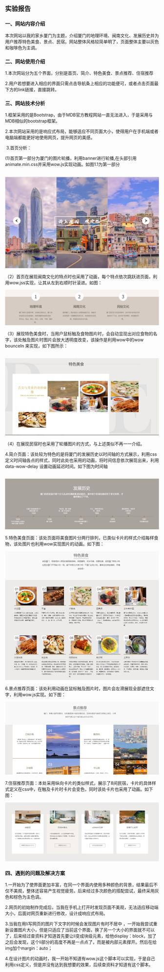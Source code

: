##                                                                                     实验报告

### 一、网站内容介绍

​            本次网站以我的家乡厦门为主题，介绍厦门的地理环境、闽南文化、发展历史并为用户推荐特色美食、景点、民宿。网站整体风格较简单明了，页面整体主要以灰色和咖啡色为主调。

### 二、网站使用介绍

​   1.本次网站分为五个界面，分别是首页、简介、特色美食、景点推荐、住宿推荐

   2.用户若想要进入相应的界面只需点击导航条上相应的功能便可，或者点击页面最下方的link链接，直接跳转。

### 三、网站技术分析

   1.框架采用的是Bootstrap，由于MDB官方教程网站一直无法进入，于是采用与MDB相似的bootstrap框架。

   2.本次网站采用的是响应式布局，能够适应不同页面大小，使得用户在手机端或者电脑端都能更好地使用网页，提升网页的美感。

​    3.首页分析：

​      (1)首页第一部分为厦门的图片轮播，利用banner进行轮播,在头部引用animate.min.css并采用wow.js实现动画。如图1.1为第一部分

​        ![](images\intro1.png)

​         （2）首页在展现闽南文化的特点时也采用了动画，每个特点依次跳跃进页面，利用wow.jss实现，让其从左到右顺时针滚进。如图：

![](images\intro2.png)

​             （3）展现特色美食时，当用户鼠标触及食物图片时，会自动显现出对应食物的名字，该处触及图片时图片会放大透明度改变，该操作是利用wow中的wow bounceIn 来实现，如下图所示：

​                  ![](images\intro4.jpg)

​         （4）在展现民宿时也采用了轮播图片的方式，与上述类似不再一一介绍。

​      4.简介页面：该处较为特色的是将厦门的发展历史以时间轴的方式展示，利用css定义时间轴各点的样式，同时此处也采用的动画，将时间信息依次展现出来，利用data-wow-delay 设置动画延迟时间。如下图为时间轴

​                           ![](images\intro5.png)

​      5.特色美食页面：该处页面将美食图片分两行排列，已类似卡片的样式介绍每样食物，该处图片也利用wow实现图片的动画。如下图：

![](images\intro6.png)

​      6.景点推荐页面：该处利用动画在鼠标触及图片时，图片会左滑展现全部遮住文字，利用wow.js实现。如下图：

![](images\intro7.jpg)

7.住宿推荐页面：本处采用纵向卡片的类似样式，展示了8间民宿，卡片的具体样式定义在css中，在触及卡片时卡片会变色，同时该处卡片也采用了动画。如下图：

![](images\intro8.png)

### 四、遇到的问题及解决方案

1.一开始为了使界面更加丰富，在同一个界面内使用多种颜色的背景，结果最后不仅不美观，整体还容易产生视觉疲劳。后来经过多次颜色的搭配尝试，最终采用灰色和棕色为主色调。

2.网页的初始制作完成后，当我在手机上打开时发现页面不美观，无法适应移动端大小，后面对网页重新进行修改，设计成响应式布局。

3.当我在用li写网页的图片下文字的时候会发现图片有时不居中 ，一开始我尝试重新设置图片大小，但是只适应了当前这个界面，换了另一个大小的界面就不可以了，后来经过查资料才知道首先要让li变成块级元素，给他display：block，加了之后会发现，这个li部分的高度不再是一点点了，而是被内部元素撑开。然后在给img加个margin：auto； 

4.在设计图片的动画时，我一开始不知道有wow.js这个脚本可以实现，于是自己利用css定义，但是并没有达到我想要的效果，后续查资料才知道有这个脚本。